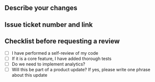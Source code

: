 ## Describe your changes
<!-- Please include a summary of the change and which issue is fixed. Please also include relevant motivation and context. -->

## Issue ticket number and link
<!-- Please add the issue ticket number and link here. -->

## Checklist before requesting a review
- [ ] I have performed a self-review of my code
- [ ] If it is a core feature, I have added thorough tests
- [ ] Do we need to implement analytics?
- [ ] Will this be part of a product update? If yes, please write one phrase about this update
